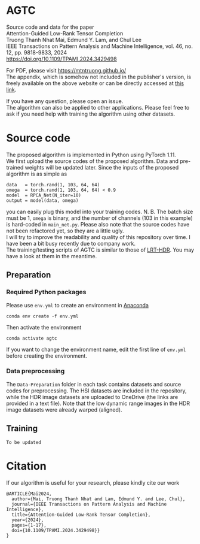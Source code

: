 # AGTC
Source code and data for the paper  
Attention-Guided Low-Rank Tensor Completion  
Truong Thanh Nhat Mai, Edmund Y. Lam, and Chul Lee  
IEEE Transactions on Pattern Analysis and Machine Intelligence, vol. 46, no. 12, pp. 9818-9833, 2024  
https://doi.org/10.1109/TPAMI.2024.3429498

For PDF, please visit https://mtntruong.github.io/  
The appendix, which is somehow not included in the publisher's version, is freely available on the above website or can be directly accessed at [this link](https://mtntruong.github.io/assets/pdf/2024_TPAMI_supp.pdf).

If you have any question, please open an issue.  
The algorithm can also be applied to other applications. Please feel free to ask if you need help with training the algorithm using other datasets.

# Source code
The proposed algorithm is implemented in Python using PyTorch 1.11.  
We first upload the source codes of the proposed algorithm. Data and pre-trained weights will be updated later. Since the inputs of the proposed algorithm is as simple as
```
data   = torch.rand(1, 103, 64, 64)
omega  = torch.rand(1, 103, 64, 64) < 0.9
model  = RPCA_Net(N_iter=10)
output = model(data, omega)
```
you can easily plug this model into your training codes. N. B. The batch size must be 1, `omega` is binary, and the number of channels (103 in this example) is hard-coded in `main_net.py`.
Please also note that the source codes have not been refactored yet, so they are a little ugly.  
I will try to improve the readability and quality of this repository over time. I have been a bit busy recently due to company work.  
The training/testing scripts of AGTC is similar to those of [LRT-HDR](https://github.com/mtntruong/LRT-HDR). You may have a look at them in the meantime.

## Preparation

### Required Python packages
Please use `env.yml` to create an environment in [Anaconda](https://www.anaconda.com)
```
conda env create -f env.yml
```
Then activate the environment
```
conda activate agtc
```
If you want to change the environment name, edit the first line of `env.yml` before creating the environment.

### Data preprocessing
The `Data-Preparation` folder in each task contains datasets and source codes for preprocessing. The HSI datasets are included in the repository, while the HDR image datasets are uploaded to OneDrive (the links are provided in a text file). Note that the low dynamic range images in the HDR image datasets were already warped (aligned).

## Training
```
To be updated
```

# Citation
If our algorithm is useful for your research, please kindly cite our work
```
@ARTICLE{Mai2024,
  author={Mai, Truong Thanh Nhat and Lam, Edmund Y. and Lee, Chul},
  journal={IEEE Transactions on Pattern Analysis and Machine Intelligence}, 
  title={Attention-Guided Low-Rank Tensor Completion}, 
  year={2024},
  pages={1-17},
  doi={10.1109/TPAMI.2024.3429498}}
}
